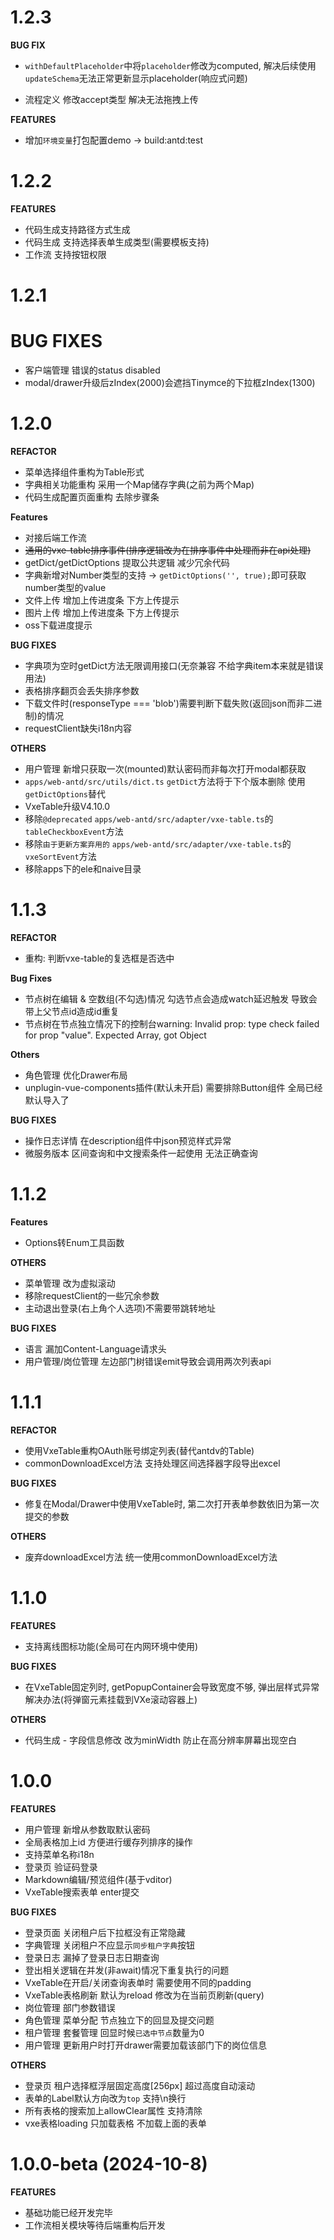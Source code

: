 # 1.2.3

**BUG FIX**

- `withDefaultPlaceholder`中将`placeholder`修改为computed, 解决后续使用`updateSchema`无法正常更新显示placeholder(响应式问题)

- 流程定义 修改accept类型 解决无法拖拽上传

**FEATURES**

- 增加`环境变量`打包配置demo -> build:antd:test

# 1.2.2

**FEATURES**

- 代码生成支持路径方式生成
- 代码生成 支持选择表单生成类型(需要模板支持)
- 工作流 支持按钮权限

# 1.2.1

# BUG FIXES

- 客户端管理 错误的status disabled
- modal/drawer升级后zIndex(2000)会遮挡Tinymce的下拉框zIndex(1300)

# 1.2.0

**REFACTOR**

- 菜单选择组件重构为Table形式
- 字典相关功能重构 采用一个Map储存字典(之前为两个Map)
- 代码生成配置页面重构 去除步骤条

**Features**

- 对接后端工作流
- ~~通用的vxe-table排序事件(排序逻辑改为在排序事件中处理而非在api处理)~~
- getDict/getDictOptions 提取公共逻辑 减少冗余代码
- 字典新增对Number类型的支持 -> `getDictOptions('', true);`即可获取number类型的value
- 文件上传 增加上传进度条 下方上传提示
- 图片上传 增加上传进度条 下方上传提示
- oss下载进度提示

**BUG FIXES**

- 字典项为空时getDict方法无限调用接口(无奈兼容 不给字典item本来就是错误用法)
- 表格排序翻页会丢失排序参数
- 下载文件时(responseType === 'blob')需要判断下载失败(返回json而非二进制)的情况
- requestClient缺失i18n内容

**OTHERS**

- 用户管理 新增只获取一次(mounted)默认密码而非每次打开modal都获取
- `apps/web-antd/src/utils/dict.ts` `getDict`方法将于下个版本删除 使用`getDictOptions`替代
- VxeTable升级V4.10.0
- 移除`@deprecated` `apps/web-antd/src/adapter/vxe-table.ts`的`tableCheckboxEvent`方法
- 移除`由于更新方案弃用的` `apps/web-antd/src/adapter/vxe-table.ts`的`vxeSortEvent`方法
- 移除apps下的ele和naive目录

# 1.1.3

**REFACTOR**

- 重构: 判断vxe-table的复选框是否选中

**Bug Fixes**

- 节点树在编辑 & 空数组(不勾选)情况 勾选节点会造成watch延迟触发 导致会带上父节点id造成id重复
- 节点树在节点独立情况下的控制台warning: Invalid prop: type check failed for prop "value". Expected Array, got Object

**Others**

- 角色管理 优化Drawer布局
- unplugin-vue-components插件(默认未开启) 需要排除Button组件 全局已经默认导入了

**BUG FIXES**

- 操作日志详情 在description组件中json预览样式异常
- 微服务版本 区间查询和中文搜索条件一起使用 无法正确查询

# 1.1.2

**Features**

- Options转Enum工具函数

**OTHERS**

- 菜单管理 改为虚拟滚动
- 移除requestClient的一些冗余参数
- 主动退出登录(右上角个人选项)不需要带跳转地址

**BUG FIXES**

- 语言 漏加Content-Language请求头
- 用户管理/岗位管理 左边部门树错误emit导致会调用两次列表api

# 1.1.1

**REFACTOR**

- 使用VxeTable重构OAuth账号绑定列表(替代antdv的Table)
- commonDownloadExcel方法 支持处理区间选择器字段导出excel

**BUG FIXES**

- 修复在Modal/Drawer中使用VxeTable时, 第二次打开表单参数依旧为第一次提交的参数

**OTHERS**

- 废弃downloadExcel方法 统一使用commonDownloadExcel方法

# 1.1.0

**FEATURES**

- 支持离线图标功能(全局可在内网环境中使用)

**BUG FIXES**

- 在VxeTable固定列时, getPopupContainer会导致宽度不够, 弹出层样式异常 解决办法(将弹窗元素挂载到VXe滚动容器上)

**OTHERS**

- 代码生成 - 字段信息修改 改为minWidth 防止在高分辨率屏幕出现空白

# 1.0.0

**FEATURES**

- 用户管理 新增从参数取默认密码
- 全局表格加上id 方便进行缓存列排序的操作
- 支持菜单名称i18n
- 登录页 验证码登录
- Markdown编辑/预览组件(基于vditor)
- VxeTable搜索表单 enter提交

**BUG FIXES**

- 登录页面 关闭租户后下拉框没有正常隐藏
- 字典管理 关闭租户不应显示`同步租户字典`按钮
- 登录日志 漏掉了登录日志日期查询
- 登出相关逻辑在并发(非await)情况下重复执行的问题
- VxeTable在开启/关闭查询表单时 需要使用不同的padding
- VxeTable表格刷新 默认为reload 修改为在当前页刷新(query)
- 岗位管理 部门参数错误
- 角色管理 菜单分配 节点独立下的回显及提交问题
- 租户管理 套餐管理 回显时候`已选中节点`数量为0
- 用户管理 更新用户时打开drawer需要加载该部门下的岗位信息

**OTHERS**

- 登录页 租户选择框浮层固定高度[256px] 超过高度自动滚动
- 表单的Label默认方向改为`top` 支持\n换行
- 所有表格的搜索加上allowClear属性 支持清除
- vxe表格loading 只加载表格 不加载上面的表单

# 1.0.0-beta (2024-10-8)

**FEATURES**

- 基础功能已经开发完毕
- 工作流相关模块等待后端重构后开发
